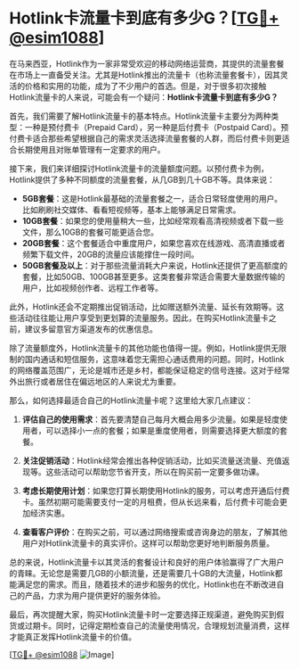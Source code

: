 # Hotlink卡流量卡到底有多少G？[[TG💪+ @esim1088](https://t.me/s/esim1088)]

在马来西亚，Hotlink作为一家非常受欢迎的移动网络运营商，其提供的流量套餐在市场上一直备受关注。尤其是Hotlink推出的流量卡（也称流量套餐卡），因其灵活的价格和实用的功能，成为了不少用户的首选。但是，对于很多初次接触Hotlink流量卡的人来说，可能会有一个疑问：**Hotlink卡流量卡到底有多少G？**

首先，我们需要了解Hotlink流量卡的基本特点。Hotlink流量卡主要分为两种类型：一种是预付费卡（Prepaid Card），另一种是后付费卡（Postpaid Card）。预付费卡适合那些希望根据自己的需求灵活选择流量套餐的人群，而后付费卡则更适合长期使用且对账单管理有一定要求的用户。

接下来，我们来详细探讨Hotlink流量卡的流量额度问题。以预付费卡为例，Hotlink提供了多种不同额度的流量套餐，从几GB到几十GB不等。具体来说：

- **5GB套餐**：这是Hotlink最基础的流量套餐之一，适合日常轻度使用的用户。比如刷刷社交媒体、看看短视频等，基本上能够满足日常需求。
- **10GB套餐**：如果您的使用量稍大一些，比如经常观看高清视频或者下载一些文件，那么10GB的套餐可能更适合您。
- **20GB套餐**：这个套餐适合中重度用户，如果您喜欢在线游戏、高清直播或者频繁下载文件，20GB的流量应该能撑住一段时间。
- **50GB套餐及以上**：对于那些流量消耗大户来说，Hotlink还提供了更高额度的套餐，比如50GB、100GB甚至更多。这类套餐非常适合需要大量数据传输的用户，比如视频创作者、远程工作者等。

此外，Hotlink还会不定期推出促销活动，比如赠送额外流量、延长有效期等。这些活动往往能让用户享受到更划算的流量服务。因此，在购买Hotlink流量卡之前，建议多留意官方渠道发布的优惠信息。

除了流量额度外，Hotlink流量卡的其他功能也值得一提。例如，Hotlink提供无限制的国内通话和短信服务，这意味着您无需担心通话费用的问题。同时，Hotlink的网络覆盖范围广，无论是城市还是乡村，都能保证稳定的信号连接。这对于经常外出旅行或者居住在偏远地区的人来说尤为重要。

那么，如何选择最适合自己的Hotlink流量卡呢？这里给大家几点建议：

1. **评估自己的使用需求**：首先要清楚自己每月大概会用多少流量。如果是轻度使用者，可以选择小一点的套餐；如果是重度使用者，则需要选择更大额度的套餐。
   
2. **关注促销活动**：Hotlink经常会推出各种促销活动，比如买流量送流量、充值返现等。这些活动可以帮助您节省开支，所以在购买前一定要多做功课。

3. **考虑长期使用计划**：如果您打算长期使用Hotlink的服务，可以考虑开通后付费卡。虽然初期可能需要支付一定的月租费，但从长远来看，后付费卡可能会更加经济实惠。

4. **查看客户评价**：在购买之前，可以通过网络搜索或咨询身边的朋友，了解其他用户对Hotlink流量卡的真实评价。这样可以帮助您更好地判断服务质量。

总的来说，Hotlink流量卡以其灵活的套餐设计和良好的用户体验赢得了广大用户的青睐。无论您是需要几GB的小额流量，还是需要几十GB的大流量，Hotlink都能满足您的需求。而且，随着技术的进步和服务的优化，Hotlink也在不断改进自己的产品，力求为用户提供更好的服务体验。

最后，再次提醒大家，购买Hotlink流量卡时一定要选择正规渠道，避免购买到假货或过期卡。同时，记得定期检查自己的流量使用情况，合理规划流量消费，这样才能真正发挥Hotlink流量卡的价值。

[[TG💪+ @esim1088](https://t.me/s/esim1088) ![Image](https://i.postimg.cc/4NQfJmqS/Snipaste-2025-05-13-00-14-12.png)]